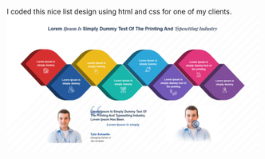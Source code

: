 I coded this nice list design using html and css for one of my clients.
![image](https://github.com/alexzordel/Elegant-List-Style/blob/master/home-page.png)
